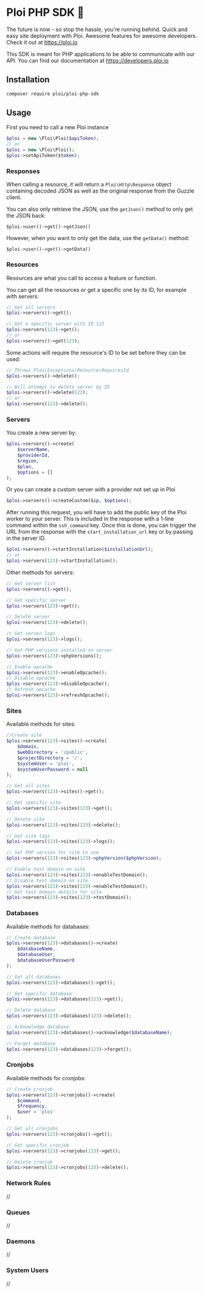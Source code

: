# Ploi PHP SDK :rocket:

The future is now - so stop the hassle, you’re running behind. Quick and easy site deployment with Ploi. Awesome features for awesome developers. Check it out at https://ploi.io

This SDK is meant for PHP applications to be able to communicate with our API.
You can find our documentation at https://developers.ploi.io

## Installation

```bash
composer require ploi/ploi-php-sdk
```

## Usage

First you need to call a new Ploi instance

```php
$ploi = new \Ploi\Ploi($apiToken);
// or
$ploi = new \Ploi\Ploi();
$ploi->setApiToken($token);
```

### Responses
When calling a resource, it will return a `Ploi\Http\Response` object containing decoded JSON as well as the original response from the Guzzle client.

You can also only retrieve the JSON, use the `getJson()` method to only get the JSON back:

`$ploi->user()->get()->getJson()`

However, when you want to only get the data, use the `getData()` method:

`$ploi->user()->get()->getData()`

### Resources

Resources are what you call to access a feature or function.

You can get all the resources or get a specific one by its ID, for example with servers:
```php
// Get all servers
$ploi->servers()->get();

// Get a specific server with ID 123
$ploi->servers(123)->get();
// or
$ploi->servers()->get(123);
```

Some actions will require the resource's ID to be set before they can be used:
```php
// Throws Ploi\Exceptions\Resource\RequiresId
$ploi->servers()->delete();

// Will attempt to delete server by ID
$ploi->servers()->delete(123);
// or
$ploi->servers(123)->delete();
```

### Servers

You create a new server by:
```php
$ploi->servers()->create(
    $serverName,
    $providerId,
    $region,
    $plan,
    $options = []
);
```

Or you can create a custom server with a provider not set up in Ploi
```php
$ploi->servers()->createCustom($ip, $options);
```
After running this request, you will have to add the public key of the Ploi worker to your server.
This is included in the response with a 1-line command within the `ssh_command` key.
Once this is done, you can trigger the URL from the response with the `start_installation_url` key or by passing in the server ID.

```php
$ploi->servers()->startInstallation($installationUrl);
// or
$ploi->servers(123)->startInstallation();
```

Other methods for servers:
```php
// Get server list
$ploi->servers()->get();

// Get specific server
$ploi->servers(123)->get();

// Delete server
$ploi->servers(123)->delete();

// Get server logs
$ploi->servers(123)->logs();

// Get PHP versions installed on server
$ploi->servers(123)->phpVersions();

// Enable opcache
$ploi->servers(123)->enableOpcache();
// Disable opcache
$ploi->servers(123)->disableOpcache();
// Refresh opcache
$ploi->servers(123)->refreshOpcache();
```

### Sites

Available methods for sites:
```php
//Create site
$ploi->servers(123)->sites()->create(
    $domain,
    $webDirectory = '/public',
    $projectDirectory = '/',
    $systemUser = 'ploi',
    $systemUserPassword = null
);

// Get all sites
$ploi->servers(123)->sites()->get();

// Get specific site
$ploi->servers(123)->sites(123)->get();

// Delete site
$ploi->servers(123)->sites(123)->delete();

// Get site logs
$ploi->servers(123)->sites(123)->logs();

// Set PHP version for site to use
$ploi->servers(123)->sites(123)->phpVersion($phpVersion);

// Enable test domain on site
$ploi->servers(123)->sites(123)->enableTestDomain();
// Disable test domain on site
$ploi->servers(123)->sites(123)->enableTestDomain();
// Get test domain details for site
$ploi->servers(123)->sites(123)->testDomain();
```

### Databases

Available methods for databases:
```php
// Create database
$ploi->servers(123)->databases()->create(
    $databaseName,
    $databaseUser,
    $databaseUserPassword
);

// Get all databases
$ploi->servers(123)->databases()->get();

// Get specific database
$ploi->servers(123)->databases(123)->get();

// Delete database
$ploi->servers(123)->databases(123)->delete();

// Acknowledge database
$ploi->servers(123)->databases()->acknowledge($databaseName);

// Forget database
$ploi->servers(123)->databases(123)->forget();
```

### Cronjobs

Available methods for cronjobs:
```php
// Create cronjob
$ploi->servers(123)->cronjobs()->create(
    $command,
    $frequency,
    $user = 'ploi'
);

// Get all cronjobs
$ploi->servers(123)->cronjobs()->get();

// Get specific cronjob
$ploi->servers(123)->cronjobs(123)->get();

// Delete cronjob
$ploi->servers(123)->cronjobs(123)->delete();
```

### Network Rules

//

### Queues

//

### Daemons

//

### System Users

//
